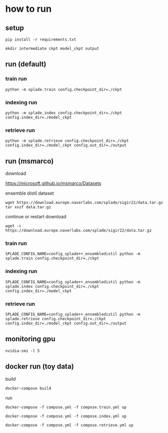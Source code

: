 # how to run

## setup

```shell
pip install -r requirements.txt
```

```shell
mkdir intermediate ckpt model_ckpt output
```

## run (default)

### train run

```shell
python -m splade.train config.checkpoint_dir=./ckpt
```

### indexing run

```shell
python -m splade.index config.checkpoint_dir=./ckpt config.index_dir=./model_ckpt
```

### retrieve run

```shell
python -m splade.retrieve config.checkpoint_dir=./ckpt config.index_dir=./model_ckpt config.out_dir=./output
```

## run (msmarco)

download

https://microsoft.github.io/msmarco/Datasets

ensemble distil dataset

```shell
wget https://download.europe.naverlabs.com/splade/sigir22/data.tar.gz
tar xvzf data.tar.gz
```

continue or restart download

```shell
wget -c https://download.europe.naverlabs.com/splade/sigir22/data.tar.gz
```

### train run

```shell
SPLADE_CONFIG_NAME=config_splade++_ensembledistil python -m splade.train config.checkpoint_dir=./ckpt
```

### indexing run

```shell
SPLADE_CONFIG_NAME=config_splade++_ensembledistil python -m splade.index config.checkpoint_dir=./ckpt config.index_dir=./model_ckpt
```

### retrieve run

```shell
SPLADE_CONFIG_NAME=config_splade++_ensembledistil python -m splade.retrieve config.checkpoint_dir=./ckpt config.index_dir=./model_ckpt config.out_dir=./output
```

## monitoring gpu

```shell
nvidia-smi -l 5
```

## docker run (toy data)

build

```shell
docker-compose build
```

run

```shell
docker-compose -f compose.yml -f compose.train.yml up
```

```shell
docker-compose -f compose.yml -f compose.index.yml up
```

```shell
docker-compose -f compose.yml -f compose.retrieve.yml up
```
